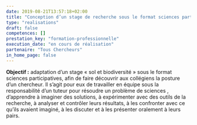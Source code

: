 ```yaml
---
date: 2019-08-21T13:57:18+02:00
title: "Conception d’un stage de recherche sous le format sciences participatives pour collégiens sur la thématique des sols et de leur biodiversité"
type: "realisations"
draft: false
competences: []
prestation_key: "formation-professionnelle"
execution_date: "en cours de réalisation"
partenaire: "Tous Chercheurs"
in_home_page: false
---
```


**Objectif :** adaptation d’un stage « sol et biodiversité » sous le format sciences participatives, afin de faire découvrir aux collégiens la posture d’un chercheur.  Il s’agit pour eux de travailler en équipe sous la responsabilité d’un tuteur pour résoudre un problème de sciences , d’apprendre à imaginer des solutions, à expérimenter avec des outils de la recherche, à analyser et contrôler leurs résultats, à les confronter avec ce qu’ils avaient imaginé, à les discuter et à les présenter oralement à leurs pairs.
<!--more-->